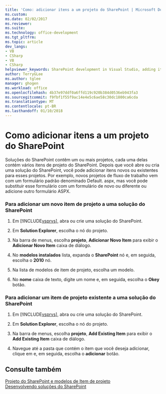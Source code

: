 ```yaml
---
title: 'Como: adicionar itens a um projeto do SharePoint | Microsoft Docs'
ms.custom: 
ms.date: 02/02/2017
ms.reviewer: 
ms.suite: 
ms.technology: office-development
ms.tgt_pltfrm: 
ms.topic: article
dev_langs:
- VB
- CSharp
- VB
- CSharp
helpviewer_keywords: SharePoint development in Visual Studio, adding items
author: TerryGLee
ms.author: tglee
manager: ghogen
ms.workload: office
ms.openlocfilehash: 4b37e97ddf0a6ffd119c920b384d0536eb943fa3
ms.sourcegitcommit: f9fbf1f55f9ac14e4e5c6ae58c30dc1800ca6cda
ms.translationtype: MT
ms.contentlocale: pt-BR
ms.lasthandoff: 01/10/2018
---
```

# <a name="how-to-add-items-to-a-sharepoint-project"></a>Como adicionar itens a um projeto do SharePoint
  Soluções do SharePoint contêm um ou mais projetos, cada uma delas contém vários itens de projeto do SharePoint. Depois que você abre ou cria uma solução do SharePoint, você pode adicionar itens novos ou existentes para esses projetos. Por exemplo, novos projetos de fluxo de trabalho vem com um formulário padrão denominado Default. aspx, mas você pode substituir esse formulário com um formulário de novo ou diferente ou adicione outro formulário ASPX.  
  
### <a name="to-add-a-new-project-item-to-a-sharepoint-solution"></a>Para adicionar um novo item de projeto a uma solução do SharePoint  
  
1.  Em [!INCLUDE[vsprvs](../sharepoint/includes/vsprvs-md.md)], abra ou crie uma solução do SharePoint.  
  
2.  Em **Solution Explorer**, escolha o nó do projeto.  
  
3.  Na barra de menus, escolha **projeto**, **Adicionar Novo Item** para exibir o **Adicionar Novo Item** caixa de diálogo.  
  
4.  No **modelos instalados** lista, expanda o **SharePoint** nó e, em seguida, escolha o **2010** nó.  
  
5.  Na lista de modelos de item de projeto, escolha um modelo.  
  
6.  No **nome** caixa de texto, digite um nome e, em seguida, escolha o **Okey** botão.  
  
### <a name="to-add-an-existing-project-item-to-a-sharepoint-solution"></a>Para adicionar um item de projeto existente a uma solução do SharePoint  
  
1.  Em [!INCLUDE[vsprvs](../sharepoint/includes/vsprvs-md.md)], abra ou crie uma solução do SharePoint.  
  
2.  Em **Solution Explorer**, escolha o nó do projeto.  
  
3.  Na barra de menus, escolha **projeto**, **Add Existing Item** para exibir o **Add Existing Item** caixa de diálogo.  
  
4.  Navegue até a pasta que contém o item que você deseja adicionar, clique em e, em seguida, escolha o **adicionar** botão.  
  
## <a name="see-also"></a>Consulte também  
 [Projeto do SharePoint e modelos de Item de projeto](../sharepoint/sharepoint-project-and-project-item-templates.md)   
 [Desenvolvendo soluções do SharePoint](../sharepoint/developing-sharepoint-solutions.md)  
  
  
